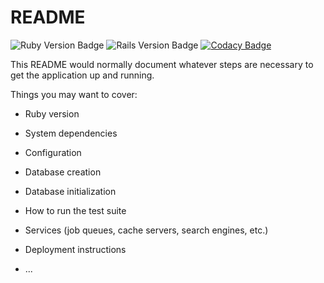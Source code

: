 # README

![Ruby Version Badge](https://img.shields.io/badge/Ruby-v2.6.2-blue.svg)
![Rails Version Badge](https://img.shields.io/badge/Rails-v5.2.3-blue.svg)
[![Codacy Badge](https://api.codacy.com/project/badge/Grade/f5bbe7fb52df413aa9f3135f861e88a7)](https://app.codacy.com/app/howlr-me/howlr-backend-api?utm_source=github.com&utm_medium=referral&utm_content=howlr-me/howlr-backend-api&utm_campaign=Badge_Grade_Settings)

This README would normally document whatever steps are necessary to get the
application up and running.

Things you may want to cover:

* Ruby version

* System dependencies

* Configuration

* Database creation

* Database initialization

* How to run the test suite

* Services (job queues, cache servers, search engines, etc.)

* Deployment instructions

* ...
